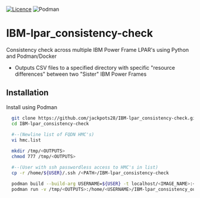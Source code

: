 [![Licence](https://img.shields.io/github/license/Ileriayo/markdown-badges?style=for-the-badge)](./LICENSE)
![Podman](https://a11ybadges.com/badge?logo=podman)

# IBM-lpar_consistency-check

Consistency check across multiple IBM Power Frame LPAR's using Python and Podman/Docker

- Outputs CSV files to a specified directory with specific "resource differences" between two "Sister" IBM Power Frames
## Installation

Install using Podman

```bash
  git clone https://github.com/jackpots28/IBM-lpar_consistency-check.git
  cd IBM-lpar_consistency-check
  
  #--(Newline list of FQDN HMC's)
  vi hmc.list

  mkdir /tmp/<OUTPUTS>
  chmod 777 /tmp/<OUTPUTS>

  #--(User with ssh passwordless access to HMC's in list)
  cp -r /home/${USER}/.ssh /<PATH>/IBM-lpar_consistency-check

  podman build --build-arg USERNAME=${USER} -t localhost/<IMAGE_NAME>:<TAG> -f docker file
  podman run -v /tmp/<OUTPUTS>:/home/<USERNAME>/IBM-lpar_consistency_output localhost/<IMAGE_NAME>:<TAG>
```

